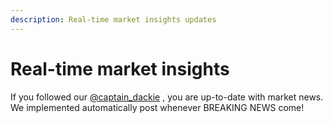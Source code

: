 ```yaml
---
description: Real-time market insights updates
---
```


# Real-time market insights

If you followed our [@captain\_dackie](https://x.com/captain_dackie) , you are up-to-date with market news. We implemented automatically post whenever BREAKING NEWS come!

